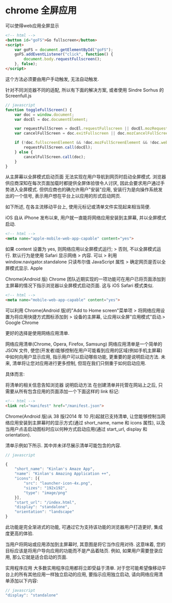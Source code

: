 <!--
Created: Fri Sep 20 2019 18:15:22 GMT+0800 (China Standard Time)
Modified: Fri Sep 20 2019 18:21:35 GMT+0800 (China Standard Time)
-->
# chrome 全屏应用

可以使得web应用全屏显示

``` html
<!-- html -->
<button id="goFS">Go fullscreen</button>
<script>
    var goFS = document.getElementById("goFS");
    goFS.addEventListener("click", function() {
        document.body.requestFullscreen();
    }, false);
</script>
```

这个方法必须要由用户手动触发, 无法自动触发.

针对不同浏览器不同的适配, 所以有下面的解决方案, 或者使用 Sindre Sorhus 的 Screenfull.js 

``` js
// javascript
function toggleFullScreen() {
    var doc = window.document;
    var docEl = doc.documentElement;

    var requestFullScreen = docEl.requestFullscreen || docEl.mozRequestFullScreen || docEl.webkitRequestFullScreen || docEl.msRequestFullscreen;
    var cancelFullScreen = doc.exitFullscreen || doc.mozCancelFullScreen || doc.webkitExitFullscreen || doc.msExitFullscreen;

    if (!doc.fullscreenElement && !doc.mozFullScreenElement && !doc.webkitFullscreenElement && !doc.msFullscreenElement) {
        requestFullScreen.call(docEl);
    } else {
        cancelFullScreen.call(doc);
    }
}
```

从主屏幕以全屏模式启动页面
无法实现在用户导航到网页时启动全屏模式. 浏览器供应商深知在每次页面加载时都提供全屏体验很令人讨厌, 因此会要求用户通过手势进入全屏模式. 但供应商也的确允许用户"安装"应用, 安装行为是向操作系统发出的一个信号, 表示用户想在平台上以应用的形式启动网页.

如下所述, 在各主流移动平台上, 使用元标记或清单文件实现起来相当简便.

iOS
自从 iPhone 发布以来, 用户就一直能将网络应用安装到主屏幕, 并以全屏模式启动.

``` html
<!-- html -->
<meta name="apple-mobile-web-app-capable" content="yes">
```

如果 content 设置为 yes, 则网络应用以全屏模式运行; > 否则, 不以全屏模式运行. 默认行为是使用 Safari 显示网络 > 内容. 可以 > 利用 window.navigator.standalone 只读布尔值 JavaScript 属性 > 确定网页是否以全屏模式显示. Apple

Chrome(Android 版)
Chrome 团队近期实现的一项功能可在用户已将页面添加到主屏幕的情况下指示浏览器以全屏模式启动页面. 这与 iOS Safari 模式类似.

``` html
<!-- html -->
<meta name="mobile-web-app-capable" content="yes">
```

可以利用 Chrome(Android 版)的"Add to Home screen"菜单项 > 将网络应用设置为将应用快捷方式图标添加到 > 设备的主屏幕, 让应用以全屏"应用模式"启动.> Google Chrome

更好的选择是使用网络应用清单.

网络应用清单(Chrome, Opera, Firefox, Samsung)
网络应用清单是一个简单的 JSON 文件, 使您(开发者)能够控制在用户可能看到应用的区域(例如手机主屏幕)中如何向用户显示应用, 指示用户可以启动哪些功能, 更重要的是说明启动方法. 未来, 清单将让您对应用进行更多控制, 但现在我们只侧重于如何启动应用.

具体而言:

将清单的相关信息告知浏览器
说明启动方法
在创建清单并托管在网站上之后, 只需要从所有包含应用的页面添加一个下面这样的 link 标记:

``` html
<!-- html -->
<link rel="manifest" href="/manifest.json">
```

Chrome(Android 版)从 38 版(2014 年 10 月)起就已支持清单, 让您能够控制当网络应用安装到主屏幕时的显示方式(通过 short_name, name 和 icons 属性), 以及当用户点击启动图标时应以何种方式启动应用(通过 start_url, display 和 orientation).

清单示例如下所示. 其中并未详尽展示清单可能包含的内容.

``` js
// javascript

{
    "short_name": "Kinlan's Amaze App",
    "name": "Kinlan's Amazing Application ++",
    "icons": [{
        "src": "launcher-icon-4x.png",
        "sizes": "192x192",
        "type": "image/png"
    }],
    "start_url": "/index.html",
    "display": "standalone",
    "orientation": "landscape"
}
```

此功能是完全渐进式的功能, 可通过它为支持该功能的浏览器用户打造更好, 集成度更高的体验.

当用户将网站或应用添加到主屏幕时, 其意图是将它当作应用对待. 这意味着, 您的目标应该是将用户导向应用的功能而不是产品着陆页. 例如, 如果用户需要登录应用, 那么它就是适合启动的页面.

实用程序应用
大多数实用程序应用都将立即受益于清单. 对于您可能希望像移动平台上的所有其他应用一样独立启动的应用, 要指示应用独立启动, 请向网络应用清单添加以下内容:

``` js
// javascript
"display": "standalone"
```

